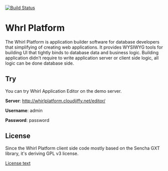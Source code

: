 [![Build Status](https://scrutinizer-ci.com/g/whirlplatform/whirl/badges/build.png?b=master)](https://scrutinizer-ci.com/g/whirlplatform/whirl/build-status/master)

# Whrl Platform

The Whirl Platform is application builder software for database developers that simplifying of creating web applications. It provides WYSIWYG tools for building UI that tightly binds to database data and business logic. Building application didn't require to write application server or client side logic, all logic can be done database side.

## Try

You can try Whirl Application Editor on the demo server.


**Server**: http://whirlplatform.cloudjiffy.net/editor/

**Username**: admin

**Password**: password


## License

Since the Whirl Platform client side code mostly  based on the Sencha GXT library, it's deriving GPL v3 license.

[License text](LICENSE)
